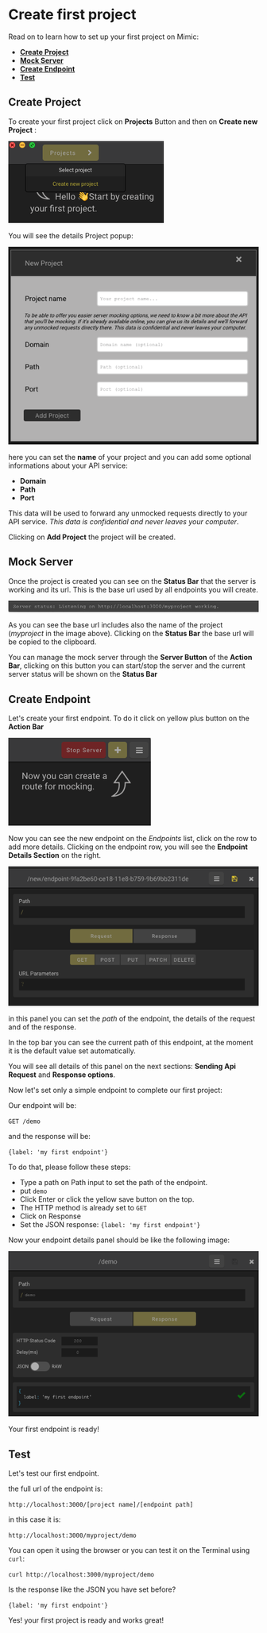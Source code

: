 # Create first project

Read on to learn how to set up your first project on Mimic:

- **[Create Project](#create-project)**
- **[Mock Server](#mock-server)**
- **[Create Endpoint](#reate-endpoint)**
- **[Test](#test)**

## Create Project

To create your first project click on **Projects** Button and then on **Create new Project** :

![Create new Project](../Images/createnewproject.png 'Create new Project')

You will see the details Project popup:

![Create new Project](../Images/projectdetails.png 'Create new Project')

here you can set the **name** of your project and you can add some optional informations about your API service:

- **Domain**
- **Path**
- **Port**

This data will be used to forward any unmocked requests directly to your API service. _This data is confidential and never leaves your computer_.

Clicking on **Add Project** the project will be created.

## Mock Server

Once the project is created you can see on the **Status Bar** that the server is working and its url. This is the base url used by all endpoints you will create.

![Server working](../Images/statusbar_serverworking.png 'Server Working')

As you can see the base url includes also the name of the project (_myproject_ in the image above).
Clicking on the **Status Bar** the base url will be copied to the clipboard.

You can manage the mock server through the **Server Button** of the **Action Bar**, clicking on this button you can start/stop the server and the current server status will be shown on the **Status Bar**

## Create Endpoint

Let's create your first endpoint. To do it click on yellow plus button on the **Action Bar**

![Add Endpoint](../Images/actionbar_createendpoint.png 'Add Endpoint')

Now you can see the new endpoint on the _Endpoints_ list, click on the row to add more details. Clicking on the endpoint row, you will see the **Endpoint Details Section** on the right.

![New Endpoint](../Images/newendpoint_details.png 'New Endpoint')

in this panel you can set the _path_ of the endpoint, the details of the request and of the response.

In the top bar you can see the current path of this endpoint, at the moment it is the default value set automatically.

You will see all details of this panel on the next sections: **Sending Api Request** and **Response options**.

Now let's set only a simple endpoint to complete our first project:

Our endpoint will be:

`GET /demo`

and the response will be:

`{label: 'my first endpoint'}`

To do that, please follow these steps:

- Type a path on Path input to set the path of the endpoint.
- put `demo`
- Click Enter or click the yellow save button on the top.
- The HTTP method is already set to `GET`
- Click on Response
- Set the JSON response: `{label: 'my first endpoint'}`

Now your endpoint details panel should be like the following image:

![New Endpoint](../Images/newendpoint_details_values.png 'New Endpoint')

Your first endpoint is ready!

## Test

Let's test our first endpoint.

the full url of the endpoint is:

`http://localhost:3000/[project name]/[endpoint path]`

in this case it is:

`http://localhost:3000/myproject/demo`

You can open it using the browser or you can test it on the Terminal using `curl`:

`curl http://localhost:3000/myproject/demo`

Is the response like the JSON you have set before?

`{label: 'my first endpoint'}`

Yes! your first project is ready and works great!
